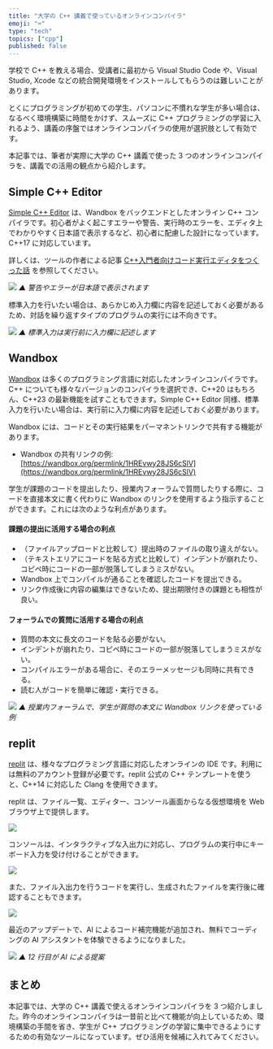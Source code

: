 ```yaml
---
title: "大学の C++ 講義で使っているオンラインコンパイラ"
emoji: "⌨️"
type: "tech"
topics: ["cpp"]
published: false
---
```


学校で C++ を教える場合、受講者に最初から Visual Studio Code や、Visual Studio, Xcode などの統合開発環境をインストールしてもらうのは難しいことがあります。

とくにプログラミングが初めての学生、パソコンに不慣れな学生が多い場合は、なるべく環境構築に時間をかけず、スムーズに C++ プログラミングの学習に入れるよう、講義の序盤ではオンラインコンパイラの使用が選択肢として有効です。

本記事では、筆者が実際に大学の C++ 講義で使った 3 つのオンラインコンパイラを、講義での活用の観点から紹介します。

## Simple C++ Editor
[Simple C++ Editor](https://tumoiyorozu.github.io/SimpleCppEditor/) は、Wandbox をバックエンドとしたオンライン C++ コンパイラです。初心者がよく起こすエラーや警告、実行時のエラーを、エディタ上でわかりやすく日本語で表示するなど、初心者に配慮した設計になっています。C++17 に対応しています。

詳しくは、ツールの作者による記事 [C++入門者向けコード実行エディタをつくった話](https://qiita.com/TumoiYorozu/items/7a9b862071edd5427200) を参照してください。

![](https://storage.googleapis.com/zenn-user-upload/14d4f22adfda-20231209.gif)
*▲ 警告やエラーが日本語で表示されます*

標準入力を行いたい場合は、あらかじめ入力欄に内容を記述しておく必要があるため、対話を繰り返すタイプのプログラムの実行には不向きです。

![](https://storage.googleapis.com/zenn-user-upload/91c2a1c469cc-20231209.png)
*▲ 標準入力は実行前に入力欄に記述します*

## Wandbox
[Wandbox](https://wandbox.org/) は多くのプログラミング言語に対応したオンラインコンパイラです。C++ についても様々なバージョンのコンパイラを選択でき、C++20 はもちろん、C++23 の最新機能を試すこともできます。Simple C++ Editor 同様、標準入力を行いたい場合は、実行前に入力欄に内容を記述しておく必要があります。

Wandbox には、コードとその実行結果をパーマネントリンクで共有する機能があります。

- Wandbox の共有リンクの例: [https://wandbox.org/permlink/1HREvwy28JS6cSlV](https://wandbox.org/permlink/1HREvwy28JS6cSlV)

学生が課題のコードを提出したり、授業内フォーラムで質問したりする際に、コードを直接本文に書く代わりに Wandbox のリンクを使用するよう指示することができます。これには次のような利点があります。

#### 課題の提出に活用する場合の利点
- （ファイルアップロードと比較して）提出時のファイルの取り違えがない。
- （テキストエリアにコードを貼る方式と比較して）インデントが崩れたり、コピペ時にコードの一部が脱落してしまうミスがない。
- Wandbox 上でコンパイルが通ることを確認したコードを提出できる。
- リンク作成後に内容の編集はできないため、提出期限付きの課題とも相性が良い。

#### フォーラムでの質問に活用する場合の利点
- 質問の本文に長文のコードを貼る必要がない。
- インデントが崩れたり、コピペ時にコードの一部が脱落してしまうミスがない。
- コンパイルエラーがある場合に、そのエラーメッセージも同時に共有できる。
- 読む人がコードを簡単に確認・実行できる。

![](https://storage.googleapis.com/zenn-user-upload/af4b45cb5a61-20231209.png)
*▲ 授業内フォーラムで、学生が質問の本文に Wandbox リンクを使っている例*


## replit
[replit](https://replit.com/) は、様々なプログラミング言語に対応したオンラインの IDE です。利用には無料のアカウント登録が必要です。replit 公式の C++ テンプレートを使うと、C++14 に対応した Clang を使用できます。

replit は、ファイル一覧、エディター、コンソール画面からなる仮想環境を Web ブラウザ上で提供します。

![](https://storage.googleapis.com/zenn-user-upload/12bcf296d4c5-20231209.png)

コンソールは、インタラクティブな入出力に対応し、プログラムの実行中にキーボード入力を受け付けることができます。

![](https://storage.googleapis.com/zenn-user-upload/3fa296919e83-20231209.gif)

また、ファイル入出力を行うコードを実行し、生成されたファイルを実行後に確認することもできます。

![](https://storage.googleapis.com/zenn-user-upload/ac14fcb10922-20231209.gif)

最近のアップデートで、AI によるコード補完機能が追加され、無料でコーディングの AI アシスタントを体験できるようになりました。

![](https://storage.googleapis.com/zenn-user-upload/67c30e849d0a-20231209.png)
*▲ 12 行目が AI による提案*


## まとめ
本記事では、大学の C++ 講義で使えるオンラインコンパイラを 3 つ紹介しました。昨今のオンラインコンパイラは一昔前と比べて機能が向上しているため、環境構築の手間を省き、学生が C++ プログラミングの学習に集中できるようにするための有効なツールになっています。ぜひ活用を候補に入れてみてください。
